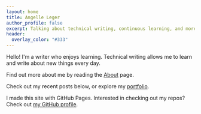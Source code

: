 ```yaml
---
layout: home
title: Angelle Leger
author_profile: false
excerpt: Talking about technical writing, continuous learning, and more
header:
  overlay_color: "#333"
---
```


Hello! I'm a writer who enjoys learning. Technical writing allows me to learn and write about new things every day.

Find out more about me by reading the [About](about) page.

Check out my recent posts below, or explore my [portfolio](portfolio).

I made this site with GitHub Pages. Interested in checking out my repos? Check out [my GitHub profile](https://github.com/Angelles).

